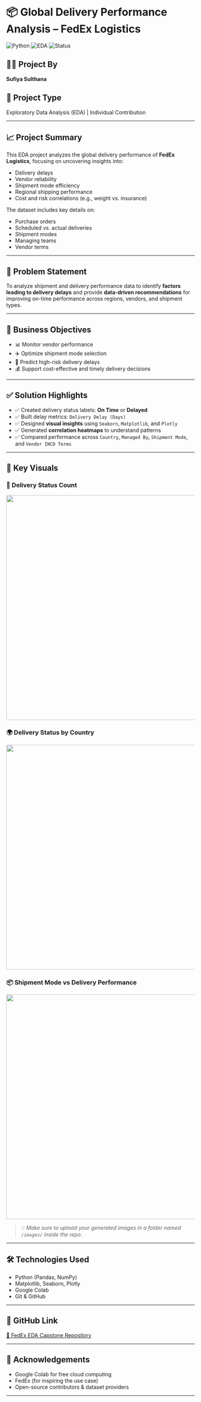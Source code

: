 # 📦 Global Delivery Performance Analysis – FedEx Logistics

![Python](https://img.shields.io/badge/Python-3.10-blue)
![EDA](https://img.shields.io/badge/Project-EDA-orange)
![Status](https://img.shields.io/badge/Status-Completed-brightgreen)


## 👩‍💻 Project By
**Sufiya Sulthana**

## 📌 Project Type
Exploratory Data Analysis (EDA) | Individual Contribution

---

## 📈 Project Summary

This EDA project analyzes the global delivery performance of **FedEx Logistics**, focusing on uncovering insights into:

- Delivery delays  
- Vendor reliability  
- Shipment mode efficiency  
- Regional shipping performance  
- Cost and risk correlations (e.g., weight vs. insurance)

The dataset includes key details on:
- Purchase orders
- Scheduled vs. actual deliveries
- Shipment modes
- Managing teams
- Vendor terms

---

## 💼 Problem Statement

To analyze shipment and delivery performance data to identify **factors leading to delivery delays** and provide **data-driven recommendations** for improving on-time performance across regions, vendors, and shipment types.

---

## 🎯 Business Objectives

- 📊 Monitor vendor performance
- ✈️ Optimize shipment mode selection
- 🔔 Predict high-risk delivery delays
- 💰 Support cost-effective and timely delivery decisions

---

## ✅ Solution Highlights

- ✅ Created delivery status labels: **On Time** or **Delayed**
- ✅ Built delay metrics: `Delivery Delay (Days)`
- ✅ Designed **visual insights** using `Seaborn`, `Matplotlib`, and `Plotly`
- ✅ Generated **correlation heatmaps** to understand patterns
- ✅ Compared performance across `Country`, `Managed By`, `Shipment Mode`, and `Vendor INCO Terms`

---

## 📌 Key Visuals

### 🚚 Delivery Status Count
<img src="https://github.com/SulthanaSufiya/FedEx-EDA-Project/blob/main/images/delivery_status_count.png" width="600"/>

### 🌍 Delivery Status by Country
<img src="https://github.com/SulthanaSufiya/FedEx-EDA-Project/blob/main/images/delivery_by_country.png" width="600"/>

### 📦 Shipment Mode vs Delivery Performance
<img src="https://github.com/SulthanaSufiya/FedEx-EDA-Project/blob/main/images/shipment_mode_status.png" width="600"/>

> 💡 _Make sure to upload your generated images in a folder named `/images/` inside the repo._

---

## 🛠️ Technologies Used

- Python (Pandas, NumPy)
- Matplotlib, Seaborn, Plotly
- Google Colab
- Git & GitHub

---

## 🔗 GitHub Link

[🔗 FedEx EDA Capstone Repository](https://github.com/SulthanaSufiya/FedEx-EDA-Project)

---

## 🙌 Acknowledgements

- Google Colab for free cloud computing
- FedEx (for inspiring the use case)
- Open-source contributors & dataset providers

---


